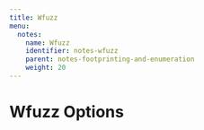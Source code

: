 ```yaml
---
title: Wfuzz
menu:
  notes:
    name: Wfuzz
    identifier: notes-wfuzz
    parent: notes-footprinting-and-enumeration
    weight: 20
---
```

# Wfuzz Options

